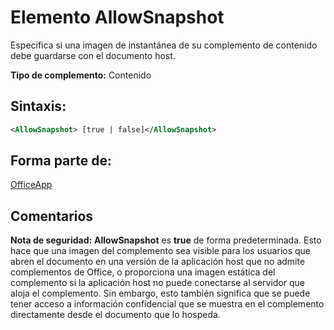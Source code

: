 
# <a name="allowsnapshot-element"></a>Elemento AllowSnapshot
Especifica si una imagen de instantánea de su complemento de contenido debe guardarse con el documento host.

 **Tipo de complemento:** Contenido


## <a name="syntax:"></a>Sintaxis:


```XML
<AllowSnapshot> [true | false]</AllowSnapshot>
```


## <a name="contained-in:"></a>Forma parte de:

[OfficeApp](../../reference/manifest/officeapp.md)


## <a name="remarks"></a>Comentarios


 **Nota de seguridad:**   **AllowSnapshot** es **true** de forma predeterminada. Esto hace que una imagen del complemento sea visible para los usuarios que abren el documento en una versión de la aplicación host que no admite complementos de Office, o proporciona una imagen estática del complemento si la aplicación host no puede conectarse al servidor que aloja el complemento. Sin embargo, esto también significa que se puede tener acceso a información confidencial que se muestra en el complemento directamente desde el documento que lo hospeda.

